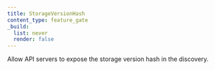 ```yaml
---
title: StorageVersionHash
content_type: feature_gate
_build:
  list: never
  render: false
---
```

Allow API servers to expose the storage version hash in the
discovery.
